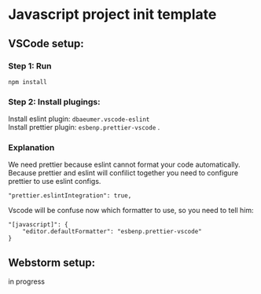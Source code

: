 # Javascript project init template

## VSCode setup:

### Step 1: Run

```
npm install
```

### Step 2: Install plugings:

Install eslint plugin: `dbaeumer.vscode-eslint`  
Install prettier plugin: `esbenp.prettier-vscode` .

### Explanation

We need prettier because eslint cannot format your code automatically.  
Because prettier and eslint will confilict together you need to configure prettier to use eslint configs.

```
"prettier.eslintIntegration": true,
```

Vscode will be confuse now which formatter to use, so you need to tell him:

```
"[javascript]": {
    "editor.defaultFormatter": "esbenp.prettier-vscode"
}
```

## Webstorm setup:
in progress